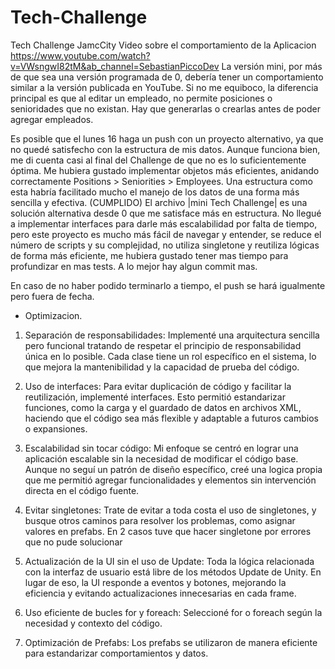 # Tech-Challenge
Tech Challenge JamcCity
Video sobre el comportamiento de la Aplicacion https://www.youtube.com/watch?v=VWsngwI82tM&ab_channel=SebastianPiccoDev
La versión mini, por más de que sea una versión programada de 0, debería tener un comportamiento similar a la versión publicada en YouTube. Si no me equiboco, la diferencia principal es que al editar un empleado, no permite posiciones o senioridades que no existan. Hay que generarlas o crearlas antes de poder agregar empleados.

Es posible que el lunes 16 haga un push con un proyecto alternativo, ya que no quedé satisfecho con la estructura de mis datos. Aunque funciona bien, me di cuenta casi al final del Challenge de que no es lo suficientemente óptima. Me hubiera gustado implementar objetos más eficientes, anidando correctamente Positions > Seniorities > Employees. Una estructura como esta habría facilitado mucho el manejo de los datos de una forma más sencilla y efectiva. (CUMPLIDO) El archivo |mini Tech Challenge| es una solución alternativa desde 0 que me satisface más en estructura. No llegué a implementar interfaces para darle más escalabilidad por falta de tiempo, pero este proyecto es mucho más fácil de navegar y entender, se reduce el número de scripts y su complejidad, no utiliza singletone y reutiliza lógicas de forma más eficiente, me hubiera gustado tener mas tiempo para profundizar en mas tests. A lo mejor hay algun commit mas.

En caso de no haber podido terminarlo a tiempo, el push se hará igualmente pero fuera de fecha.

- Optimizacion.
1) Separación de responsabilidades: Implementé una arquitectura sencilla pero funcional tratando de respetar el principio de responsabilidad única en lo posible. Cada clase tiene un rol específico en el sistema, lo que mejora la mantenibilidad y la capacidad de prueba del código.

2) Uso de interfaces: Para evitar duplicación de código y facilitar la reutilización, implementé interfaces. Esto permitió estandarizar funciones, como la carga y el guardado de datos en archivos XML, haciendo que el código sea más flexible y adaptable a futuros cambios o expansiones.

3) Escalabilidad sin tocar código: Mi enfoque se centró en lograr una aplicación escalable sin la necesidad de modificar el código base. Aunque no seguí un patrón de diseño específico, creé una logica propia que me permitió agregar funcionalidades y elementos sin intervención directa en el código fuente.

4) Evitar singletones: Trate de evitar a toda costa el uso de singletones, y busque otros caminos para resolver los problemas, como asignar valores en prefabs. En 2 casos tuve que hacer singletone por errores que no pude solucionar

5) Actualización de la UI sin el uso de Update: Toda la lógica relacionada con la interfaz de usuario está libre de los métodos Update de Unity. En lugar de eso, la UI responde a eventos y botones, mejorando la eficiencia y evitando actualizaciones innecesarias en cada frame.

6) Uso eficiente de bucles for y foreach: Seleccioné for o foreach según la necesidad y contexto del código.

7) Optimización de Prefabs: Los prefabs se utilizaron de manera eficiente para estandarizar comportamientos y datos.
